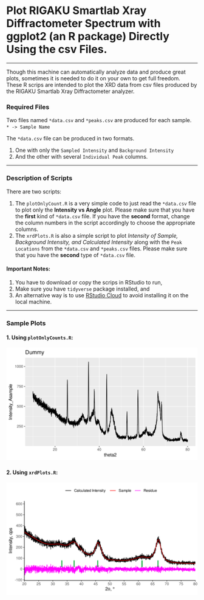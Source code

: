 # Plot RIGAKU Smartlab Xray Diffractometer Spectrum with **ggplot2** (an R package) Directly Using the csv Files.
---
Though this machine can automatically analyze data and produce great plots, sometimes it is needed to do it on your own to get full freedom.  
These R scrips are intended to plot the XRD data from csv files produced by the RIGAKU Smartlab Xray Diffractometer analyzer.  

### Required Files
Two files named `*data.csv` and `*peaks.csv` are produced for each sample.  
`* -> Sample Name`

The `*data.csv` file can be produced in two formats.
1. One with only the `Sampled Intensity` and `Background Intensity`
2. And the other with several `Individual Peak` columns.
---
### Description of Scripts
There are two scripts:
1. The `plotOnlyCount.R` is a very simple code to just read the `*data.csv` file to plot only the **Intensity vs Angle** plot. Please make sure that you have the **first** kind of `*data.csv` file. If you have the **second** format, change the column numbers in the script accordingly to choose the appropriate columns.
2. The `xrdPlots.R` is also a simple script to plot _Intensity of Sample, Background Intensity, and Calculated Intensity_ along with the `Peak Locations` from the `*data.csv` and `*peaks.csv` files. Please make sure that you have the **second** type of `*data.csv` file.

#### Important Notes: 
1. You have to download or copy the scrips in RStudio to run,
2. Make sure you have `tidyverse` package installed, and
2. An alternative way is to use [RStudio Cloud](https://rstudio.cloud/) to avoid installing it on the local machine.

---
### Sample Plots
#### 1. Using `plotOnlyCounts.R`:  

![Sample Plot for Script 1](https://github.com/Fuad-HH/plotXRDwith-ggplot2/blob/main/Sample-PlotOnlyCounts-script.svg)  



#### 2. Using `xrdPlots.R`:  

![Sample Plot for Script 2](https://github.com/Fuad-HH/plotXRDwith-ggplot2/blob/main/Sample-xrdPlots-script.svg)
